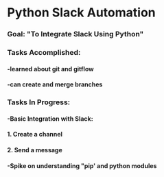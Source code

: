 # Python Slack Automation

### Goal: "To Integrate Slack Using Python"

### Tasks Accomplished:
#### -learned about git and gitflow
#### -can create and merge branches

### Tasks In Progress:
#### -Basic Integration with Slack:
####       1. Create a channel
####       2. Send a message
#### -Spike on understanding "pip' and python modules




